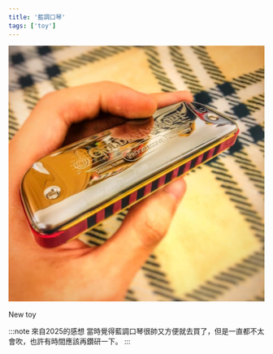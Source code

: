 ```yaml
---
title: '藍調口琴'
tags: ['toy']
---
```

![img](./img_ig/201802/001.jpg)

New toy

:::note 來自2025的感想
當時覺得藍調口琴很帥又方便就去買了，但是一直都不太會吹，也許有時間應該再鑽研一下。
:::